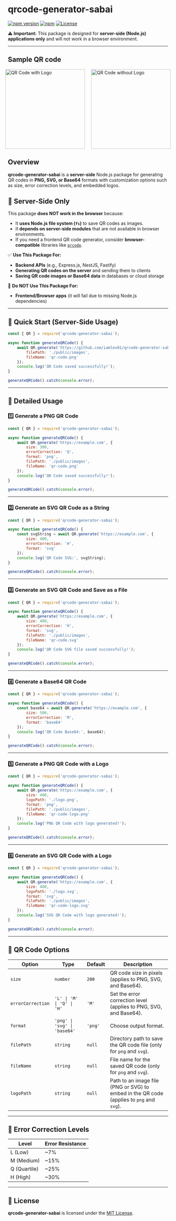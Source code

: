 # qrcode-generator-sabai

[![npm version](https://badge.fury.io/js/qrcode-generator-sabai.svg)](https://badge.fury.io/js/qrcode-generator-sabai)
[![npm](https://img.shields.io/npm/dt/qrcode-generator-sabai)](https://www.npmjs.com/package/qrcode-generator-sabai)
[![License](https://img.shields.io/badge/license-MIT-blue.svg)](https://opensource.org/licenses/MIT)

⚠️ **Important:** This package is designed for **server-side (Node.js) applications only** and will not work in a browser environment.

---

## Sample QR code

<div style="display: flex; justify-content: center; align-items: center; gap: 20px;">
    <img src="https://raw.githubusercontent.com/alexsaelao/qrcode-generator-sabai/main/sample/png-with-logo.png" alt="QR Code with Logo" width="250">
    <img src="https://raw.githubusercontent.com/alexsaelao/qrcode-generator-sabai/main/sample/png-without-logo.png" alt="QR Code without Logo" width="250">
</div>

## Overview

**qrcode-generator-sabai** is a **server-side** Node.js package for generating QR codes in **PNG, SVG, or Base64** formats with customization options such as size, error correction levels, and embedded logos.

## 📌 Server-Side Only  

This package **does NOT work in the browser** because:
- It **uses Node.js file system (`fs`)** to save QR codes as images.
- It **depends on server-side modules** that are not available in browser environments.
- If you need a frontend QR code generator, consider **browser-compatible** libraries like [`qrcode`](https://www.npmjs.com/package/qrcode).

✅ **Use This Package For:**
- **Backend APIs** (e.g., Express.js, NestJS, Fastify)
- **Generating QR codes on the server** and sending them to clients
- **Saving QR code images or Base64 data** in databases or cloud storage

🚫 **Do NOT Use This Package For:**
- **Frontend/Browser apps** (it will fail due to missing Node.js dependencies)

---

## 📌 Quick Start (Server-Side Usage)

```javascript
const { QR } = require('qrcode-generator-sabai');

async function generateQRCode() {
    await QR.generate('https://github.com/iamlex01/qrcode-generator-sabai', {
        filePath: './public/images',
        fileName: 'qr-code.png'
    });
    console.log('QR Code saved successfully!');
}

generateQRCode().catch(console.error);
```

---

## 📖 Detailed Usage

### **1️⃣ Generate a PNG QR Code**
```javascript
const { QR } = require('qrcode-generator-sabai');

async function generateQRCode() {
    await QR.generate('https://example.com', {
        size: 300,
        errorCorrection: 'Q',
        format: 'png',
        filePath: './public/images',
        fileName: 'qr-code.png'
    });
    console.log('QR Code saved successfully!');
}

generateQRCode().catch(console.error);
```

---

### **2️⃣ Generate an SVG QR Code as a String**
```javascript
const { QR } = require('qrcode-generator-sabai');

async function generateQRCode() {
    const svgString = await QR.generate('https://example.com', {
        size: 400,
        errorCorrection: 'H',
        format: 'svg'
    });
    console.log('QR Code SVG:', svgString);
}

generateQRCode().catch(console.error);
```

---

### **3️⃣ Generate an SVG QR Code and Save as a File**
```javascript
const { QR } = require('qrcode-generator-sabai');

async function generateQRCode() {
    await QR.generate('https://example.com', {
        size: 400,
        errorCorrection: 'H',
        format: 'svg',
        filePath: './public/images',
        fileName: 'qr-code.svg'
    });
    console.log('QR Code SVG file saved successfully!');
}

generateQRCode().catch(console.error);
```

---

### **4️⃣ Generate a Base64 QR Code**
```javascript
const { QR } = require('qrcode-generator-sabai');

async function generateQRCode() {
    const base64 = await QR.generate('https://example.com', {
        size: 500,
        errorCorrection: 'M',
        format: 'base64'
    });
    console.log('QR Code Base64:', base64);
}

generateQRCode().catch(console.error);
```

---

### **5️⃣ Generate a PNG QR Code with a Logo**
```javascript
const { QR } = require('qrcode-generator-sabai');

async function generateQRCode() {
    await QR.generate('https://example.com', {
        size: 400,
        logoPath: './logo.png', 
        format: 'png',
        filePath: './public/images',
        fileName: 'qr-code-logo.png'
    });
    console.log('PNG QR Code with logo generated!');
}

generateQRCode().catch(console.error);
```

---

### **6️⃣ Generate an SVG QR Code with a Logo**
```javascript
const { QR } = require('qrcode-generator-sabai');

async function generateQRCode() {
    await QR.generate('https://example.com', {
        size: 400,
        logoPath: './logo.svg', 
        format: 'svg',
        filePath: './public/images',
        fileName: 'qr-code-logo.svg'
    });
    console.log('SVG QR Code with logo generated!');
}

generateQRCode().catch(console.error);
```

---

## 🎯 QR Code Options

| Option           | Type       | Default | Description |
|-----------------|-----------|---------|-------------|
| `size`         | `number`  | `200`   | QR code size in pixels (applies to PNG, SVG, and Base64). |
| `errorCorrection` | `'L' \| 'M' \| 'Q' \| 'H'` | `'M'` | Set the error correction level (applies to PNG, SVG, and Base64). |
| `format`       | `'png' \| 'svg' \| 'base64'` | `'png'` | Choose output format. |
| `filePath`     | `string`   | `null`  | Directory path to save the QR code file (only for `png` and `svg`). |
| `fileName`     | `string`   | `null`  | File name for the saved QR code (only for `png` and `svg`). |
| `logoPath`     | `string`   | `null`  | Path to an image file (PNG or SVG) to embed in the QR code (applies to `png` and `svg`). |

---

## 🔄 Error Correction Levels

| Level  | Error Resistance |
|--------|------------------|
| L (Low) | ~7%             |
| M (Medium) | ~15%        |
| Q (Quartile) | ~25%      |
| H (High) | ~30%         |

---

## 📜 License

**qrcode-generator-sabai** is licensed under the [MIT License](https://opensource.org/license/MIT).
